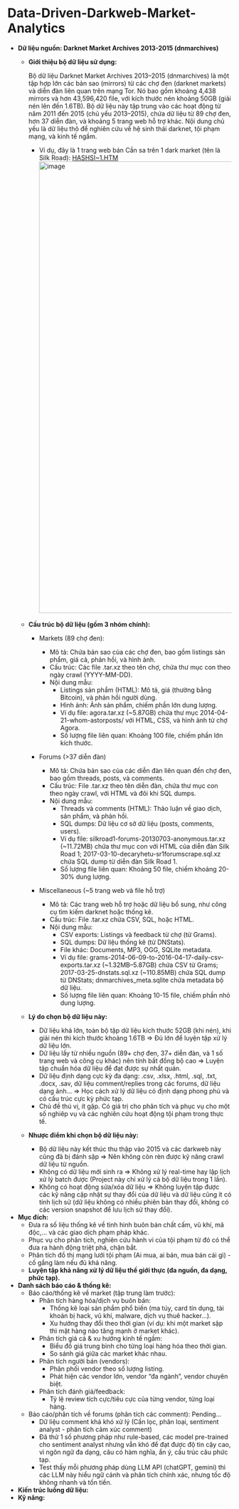 # Data-Driven-Darkweb-Market-Analytics
- **Dữ liệu nguồn: Darknet Market Archives 2013-2015 (dnmarchives)**
  + **Giới thiệu bộ dữ liệu sử dụng:**

    Bộ dữ liệu Darknet Market Archives 2013–2015 (dnmarchives) là một tập hợp lớn các bản sao (mirrors) từ các chợ đen (darknet markets) và diễn đàn liên quan trên mạng Tor. Nó bao gồm khoảng 4,438 mirrors và hơn 43,596,420 file, với kích thước nén khoảng 50GB (giải nén lên đến 1.6TB). Bộ dữ liệu này tập trung vào các hoạt động từ năm 2011 đến 2015 (chủ yếu 2013–2015), chứa dữ liệu từ 89 chợ đen, hơn 37 diễn đàn, và khoảng 5 trang web hỗ trợ khác. Nội dung chủ yếu là dữ liệu thô để nghiên cứu về hệ sinh thái darknet, tội phạm mạng, và kinh tế ngầm.

    + Ví dụ, đây là 1 trang web bán Cần sa trên 1 dark market (tên là Silk Road): [HASHSI~1.HTM](https://github.com/user-attachments/files/22004752/HASHSI.1.HTM)
          <img width="1899" height="1013" alt="image" src="https://github.com/user-attachments/assets/c4f7afd7-8e23-43fc-9dca-9bb062c7ccba" />

  + **Cấu trúc bộ dữ liệu (gồm 3 nhóm chính):**
    + Markets (89 chợ đen):
      + Mô tả: Chứa bản sao của các chợ đen, bao gồm listings sản phẩm, giá cả, phản hồi, và hình ảnh.
      + Cấu trúc: Các file .tar.xz theo tên chợ, chứa thư mục con theo ngày crawl (YYYY-MM-DD).
      + Nội dung mẫu:
        + Listings sản phẩm (HTML): Mô tả, giá (thường bằng Bitcoin), và phản hồi người dùng.
        + Hình ảnh: Ảnh sản phẩm, chiếm phần lớn dung lượng.
        + Ví dụ file: agora.tar.xz (~5.87GB) chứa thư mục 2014-04-21-whom-astorposts/ với HTML, CSS, và hình ảnh từ chợ Agora.
        + Số lượng file liên quan: Khoảng 100 file, chiếm phần lớn kích thước.
    
    + Forums (>37 diễn đàn)
      + Mô tả: Chứa bản sao của các diễn đàn liên quan đến chợ đen, bao gồm threads, posts, và comments.
      + Cấu trúc: File .tar.xz theo tên diễn đàn, chứa thư mục con theo ngày crawl, với HTML và đôi khi SQL dumps.
      + Nội dung mẫu:
        + Threads và comments (HTML): Thảo luận về giao dịch, sản phẩm, và phản hồi.
        + SQL dumps: Dữ liệu cơ sở dữ liệu (posts, comments, users).
        + Ví dụ file: silkroad1-forums-20130703-anonymous.tar.xz (~11.72MB) chứa thư mục con với HTML của diễn đàn Silk Road 1; 2017-03-10-decaryhetu-sr1forumscrape.sql.xz chứa SQL dump từ diễn đàn Silk Road 1.
        + Số lượng file liên quan: Khoảng 50 file, chiếm khoảng 20-30% dung lượng.
    
    + Miscellaneous (~5 trang web và file hỗ trợ)
      + Mô tả: Các trang web hỗ trợ hoặc dữ liệu bổ sung, như công cụ tìm kiếm darknet hoặc thống kê.
      + Cấu trúc: File .tar.xz chứa CSV, SQL, hoặc HTML.
      + Nội dung mẫu:
        + CSV exports: Listings và feedback từ chợ (từ Grams).
        + SQL dumps: Dữ liệu thống kê (từ DNStats).
        + File khác: Documents, MP3, OGG, SQLite metadata.
        + Ví dụ file: grams-2014-06-09-to-2016-04-17-daily-csv-exports.tar.xz (~1.32MB–5.87GB) chứa CSV từ Grams; 2017-03-25-dnstats.sql.xz (~110.85MB) chứa SQL dump từ DNStats; dnmarchives_meta.sqlite chứa metadata bộ dữ liệu.
        + Số lượng file liên quan: Khoảng 10-15 file, chiếm phần nhỏ dung lượng.

  + **Lý do chọn bộ dữ liệu này:**
      + Dữ liệu khá lớn, toàn bộ tập dữ liệu kích thước 52GB (khi nén), khi giải nén thì kích thước khoảng 1.6TB => Đủ lớn để luyện tập xử lý dữ liệu lớn.
      + Dữ liệu lấy từ nhiều nguồn (89+ chợ đen, 37+ diễn đàn, và 1 số trang web và công cụ khác) nên tính bất đồng bộ cao => Luyện tập chuẩn hóa dữ liệu để đạt được sự nhất quán.
      + Dữ liệu định dạng cực kỳ đa dạng: .csv, .xlsx, .html, .sql, .txt, .docx, .sav, dữ liệu comment/replies trong các forums, dữ liệu dạng ảnh... => Học cách xử lý dữ liệu có định dạng phong phú và có cấu trúc cực kỳ phức tạp.
      + Chủ đề thú vị, ít gặp. Có giá trị cho phân tích và phục vụ cho một số nghiêp vụ và các nghiên cứu hoạt động tội phạm trong thực tế.
  + **Nhược điểm khi chọn bộ dữ liệu này:**
      + Bộ dữ liệu này kết thúc thu thập vào 2015 và các darkweb này cũng đã bị đánh sập => Nên không còn rèn được kỹ năng crawl dữ liệu từ nguồn.
      + Không có dữ liệu mới sinh ra => Không xử lý real-time hay lập lịch xử lý batch được (Project này chỉ xử lý cả bộ dữ liệu trong 1 lần).
      + Không có hoạt động sửa/xóa dữ liệu => Không luyện tập được các kỹ năng cập nhật sự thay đổi của dữ liệu và dữ liệu cũng ít có tính lịch sử (dữ liệu không có nhiều phiên bản thay đổi, không có các version snapshot để lưu lịch sử thay đổi).
- **Mục đích:**
    + Đưa ra số liệu thống kê về tình hình buôn bán chất cấm, vũ khí, mã độc,... và các giao dịch phạm pháp khác.
    + Phục vụ cho phân tích, nghiên cứu hành vi của tội phạm từ đó có thể đưa ra hành động triệt phá, chặn bắt.
    + Phân tích đồ thị mạng lưới tội phạm (Ai mua, ai bán, mua bán cái gì) - cố gắng làm nếu đủ khả năng.
    + **Luyện tập khả năng xử lý dữ liệu thế giới thực (đa nguồn, đa dạng, phức tạp).**
- **Danh sách báo cáo & thống kê:**
    + Báo cáo/thống kê về market (tập trung làm trước):
      + Phân tích hàng hóa/dịch vụ buôn bán: 
        + Thống kê loại sản phẩm phổ biến (ma túy, card tín dụng, tài khoản bị hack, vũ khí, malware, dịch vụ thuê hacker…).
        + Xu hướng thay đổi theo thời gian (ví dụ: khi một market sập thì mặt hàng nào tăng mạnh ở market khác).
      + Phân tích giá cả & xu hướng kinh tế ngầm:
        + Biểu đồ giá trung bình cho từng loại hàng hóa theo thời gian.
        + So sánh giá giữa các market khác nhau.
      + Phân tích người bán (vendors):
        + Phân phối vendor theo số lượng listing.
        + Phát hiện các vendor lớn, vendor “đa ngành”, vendor chuyên biệt.
      + Phân tích đánh giá/feedback:
        + Tỷ lệ review tích cực/tiêu cực của từng vendor, từng loại hàng.
     + Báo cáo/phân tích về forums (phân tích các comment): Pending...
        + Dữ liệu comment khá khó xử lý (Cần lọc, phân loại, sentiment analyst - phân tích cảm xúc comment)
        + Đã thử 1 số phương pháp như rule-based, các model pre-trained cho sentiment analyst nhưng vẫn khó để đạt được độ tin cậy cao, vì ngôn ngữ đa dạng, câu có hàm nghĩa, ẩn ý, cấu trúc câu phức tạp.
        + Test thấy mỗi phương pháp dùng LLM API (chatGPT, gemini) thì các LLM này hiểu ngữ cảnh và phân tích chính xác, nhưng tốc độ không nhanh và tốn tiền.
- **Kiến trúc luồng dữ liệu:**
- **Kỹ năng:**
